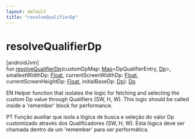 ```yaml
---
layout: default
title: "resolveQualifierDp"
---
```


# resolveQualifierDp

[androidJvm]\
fun [resolveQualifierDp](resolve-qualifier-dp.md)(customDpMap: [Map](https://kotlinlang.org/api/core/kotlin-stdlib/kotlin.collections/-map/index.html)&lt;DpQualifierEntry, [Dp](https://developer.android.com/reference/kotlin/androidx/compose/ui/unit/Dp.html)&gt;, smallestWidthDp: [Float](https://kotlinlang.org/api/core/kotlin-stdlib/kotlin/-float/index.html), currentScreenWidthDp: [Float](https://kotlinlang.org/api/core/kotlin-stdlib/kotlin/-float/index.html), currentScreenHeightDp: [Float](https://kotlinlang.org/api/core/kotlin-stdlib/kotlin/-float/index.html), initialBaseDp: [Dp](https://developer.android.com/reference/kotlin/androidx/compose/ui/unit/Dp.html)): [Dp](https://developer.android.com/reference/kotlin/androidx/compose/ui/unit/Dp.html)

EN Helper function that isolates the logic for fetching and selecting the custom Dp value through Qualifiers (SW, H, W). This logic should be called inside a 'remember' block for performance.

PT Função auxiliar que isola a lógica de busca e seleção do valor Dp customizado através dos Qualificadores (SW, H, W). Esta lógica deve ser chamada dentro de um 'remember' para ser performática.